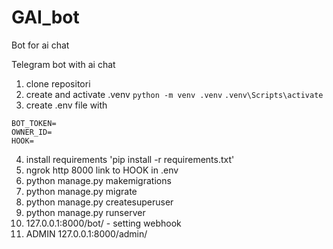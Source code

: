 # GAI_bot
Bot for ai chat

Telegram bot with ai chat

1. clone repositori
2. create and activate .venv
```python -m venv .venv```
```.venv\Scripts\activate```
5. create .env file with 
```python3
BOT_TOKEN=
OWNER_ID=
HOOK=
```
4. install requirements 'pip install -r requirements.txt'
5. ngrok http 8000 link to HOOK in .env
6. python manage.py makemigrations
7. python manage.py migrate
8. python manage.py createsuperuser
9. python manage.py runserver
10. 127.0.0.1:8000/bot/  - setting webhook
11. ADMIN 127.0.0.1:8000/admin/
